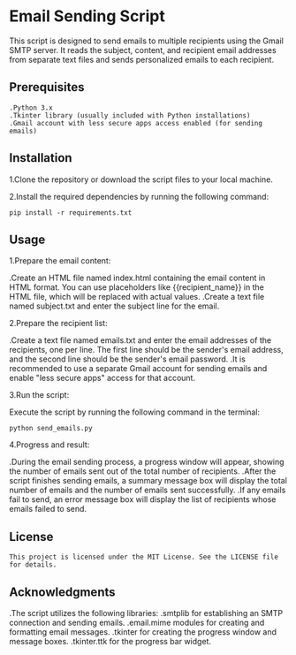 # Email Sending Script
This script is designed to send emails to multiple recipients using the Gmail SMTP server. It reads the subject, content, and recipient email addresses from separate text files and sends personalized emails to each recipient.

## Prerequisites
    .Python 3.x
    .Tkinter library (usually included with Python installations)
    .Gmail account with less secure apps access enabled (for sending emails)

## Installation

1.Clone the repository or download the script files to your local machine.

2.Install the required dependencies by running the following command:

    pip install -r requirements.txt

## Usage

1.Prepare the email content:

.Create an HTML file named index.html containing the email content in HTML format. You can use placeholders like {{recipient_name}} in the HTML file, which will be replaced with actual values.
.Create a text file named subject.txt and enter the subject line for the email.

2.Prepare the recipient list:

.Create a text file named emails.txt and enter the email addresses of the recipients, one per line. The first line should be the sender's email address, and the second line should be the sender's email password.
.It is recommended to use a separate Gmail account for sending emails and enable "less secure apps" access for that account.

3.Run the script:

Execute the script by running the following command in the terminal:

    python send_emails.py

4.Progress and result:

.During the email sending process, a progress window will appear, showing the number of emails sent out of the total number of recipients.
.After the script finishes sending emails, a summary message box will display the total number of emails and the number of emails sent successfully.
.If any emails fail to send, an error message box will display the list of recipients whose emails failed to send.

## License
    This project is licensed under the MIT License. See the LICENSE file for details.

## Acknowledgments
.The script utilizes the following libraries:
.smtplib for establishing an SMTP connection and sending emails.
.email.mime modules for creating and formatting email messages.
.tkinter for creating the progress window and message boxes.
.tkinter.ttk for the progress bar widget.
